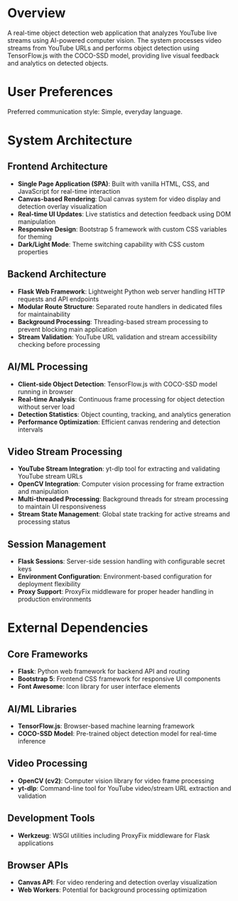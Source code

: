 # Overview

A real-time object detection web application that analyzes YouTube live streams using AI-powered computer vision. The system processes video streams from YouTube URLs and performs object detection using TensorFlow.js with the COCO-SSD model, providing live visual feedback and analytics on detected objects.

# User Preferences

Preferred communication style: Simple, everyday language.

# System Architecture

## Frontend Architecture
- **Single Page Application (SPA)**: Built with vanilla HTML, CSS, and JavaScript for real-time interaction
- **Canvas-based Rendering**: Dual canvas system for video display and detection overlay visualization
- **Real-time UI Updates**: Live statistics and detection feedback using DOM manipulation
- **Responsive Design**: Bootstrap 5 framework with custom CSS variables for theming
- **Dark/Light Mode**: Theme switching capability with CSS custom properties

## Backend Architecture
- **Flask Web Framework**: Lightweight Python web server handling HTTP requests and API endpoints
- **Modular Route Structure**: Separated route handlers in dedicated files for maintainability
- **Background Processing**: Threading-based stream processing to prevent blocking main application
- **Stream Validation**: YouTube URL validation and stream accessibility checking before processing

## AI/ML Processing
- **Client-side Object Detection**: TensorFlow.js with COCO-SSD model running in browser
- **Real-time Analysis**: Continuous frame processing for object detection without server load
- **Detection Statistics**: Object counting, tracking, and analytics generation
- **Performance Optimization**: Efficient canvas rendering and detection intervals

## Video Stream Processing
- **YouTube Stream Integration**: yt-dlp tool for extracting and validating YouTube stream URLs
- **OpenCV Integration**: Computer vision processing for frame extraction and manipulation
- **Multi-threaded Processing**: Background threads for stream processing to maintain UI responsiveness
- **Stream State Management**: Global state tracking for active streams and processing status

## Session Management
- **Flask Sessions**: Server-side session handling with configurable secret keys
- **Environment Configuration**: Environment-based configuration for deployment flexibility
- **Proxy Support**: ProxyFix middleware for proper header handling in production environments

# External Dependencies

## Core Frameworks
- **Flask**: Python web framework for backend API and routing
- **Bootstrap 5**: Frontend CSS framework for responsive UI components
- **Font Awesome**: Icon library for user interface elements

## AI/ML Libraries
- **TensorFlow.js**: Browser-based machine learning framework
- **COCO-SSD Model**: Pre-trained object detection model for real-time inference

## Video Processing
- **OpenCV (cv2)**: Computer vision library for video frame processing
- **yt-dlp**: Command-line tool for YouTube video/stream URL extraction and validation

## Development Tools
- **Werkzeug**: WSGI utilities including ProxyFix middleware for Flask applications

## Browser APIs
- **Canvas API**: For video rendering and detection overlay visualization
- **Web Workers**: Potential for background processing optimization